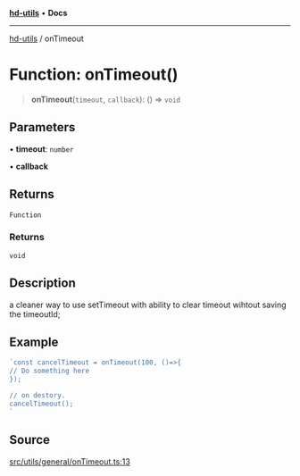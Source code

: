 [**hd-utils**](../README.md) • **Docs**

***

[hd-utils](../globals.md) / onTimeout

# Function: onTimeout()

> **onTimeout**(`timeout`, `callback`): () => `void`

## Parameters

• **timeout**: `number`

• **callback**

## Returns

`Function`

### Returns

`void`

## Description

a cleaner way to use setTimeout with ability to clear timeout wihtout saving the timeoutId;

## Example

```ts
`const cancelTimeout = onTimeout(100, ()=>{
// Do something here
});

// on destory.
cancelTimeout();
`
```

## Source

[src/utils/general/onTimeout.ts:13](https://github.com/AhmadHddad/h-utils/blob/b1dfa95e218c9605f39fc234662ef50e62fadcb8/src/utils/general/onTimeout.ts#L13)
